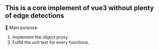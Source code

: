 ## This is a core implement of vue3 without plenty of edge detections

:tada: Main purpose:

1. Implement the object proxy.
2. Fulfill the unit test for every functions.
